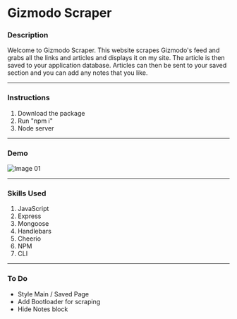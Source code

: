 # Gizmodo Scraper

### Description
Welcome to Gizmodo Scraper. This website scrapes Gizmodo's feed and grabs all the links and articles and displays it on my site. The article is then saved to your application database. Articles can then be sent to your saved section and you can add any notes that you like.

- - -

### Instructions

1. Download the package
2. Run "npm i"
3. Node server

- - -

### Demo

![Image 01](/images/image01.gif)

- - -

### Skills Used
1. JavaScript
2. Express
3. Mongoose
4. Handlebars
5. Cheerio
6. NPM
7. CLI

- - -

### To Do
- Style Main / Saved Page
- Add Bootloader for scraping
- Hide Notes block